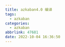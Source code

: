 ```yaml
---
title: azkaban4.0 编译
tags:
  - azkaban
categories:
  - azkaban
abbrlink: 47681
date: 2022-10-04 16:36:50
---
```

